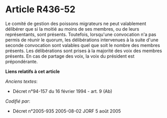 # Article R436-52

Le comité de gestion des poissons migrateurs ne peut valablement délibérer que si la moitié au moins de ses membres, ou de
leurs représentants, sont présents. Toutefois, lorsqu'une convocation n'a pas permis de réunir le quorum, les délibérations
intervenues à la suite d'une seconde convocation sont valables quel que soit le nombre des membres présents. Les
délibérations sont prises à la majorité des voix des membres présents. En cas de partage des voix, la voix du président est
prépondérante.

**Liens relatifs à cet article**

_Anciens textes_:

  - Décret n°94-157 du 16 février 1994 - art. 9 (Ab)

_Codifié par_:

  - Décret n°2005-935 2005-08-02 JORF 5 août 2005
